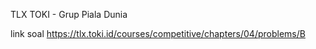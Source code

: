 TLX TOKI - Grup Piala Dunia

link soal https://tlx.toki.id/courses/competitive/chapters/04/problems/B
